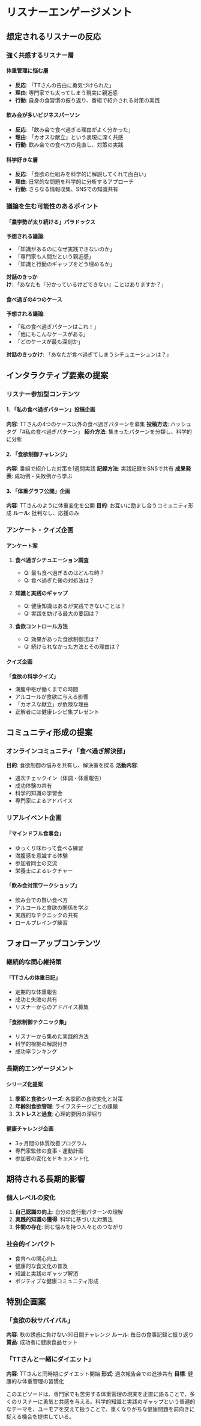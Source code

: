 # リスナーエンゲージメント

## 想定されるリスナーの反応

### 強く共感するリスナー層

#### 体重管理に悩む層
- **反応**: 「TTさんの告白に勇気づけられた」
- **理由**: 専門家でも太ってしまう現実に親近感
- **行動**: 自身の食習慣の振り返り、番組で紹介される対策の実践

#### 飲み会が多いビジネスパーソン
- **反応**: 「飲み会で食べ過ぎる理由がよく分かった」
- **理由**: 「カオスな献立」という表現に深く共感
- **行動**: 飲み会での食べ方の見直し、対策の実践

#### 科学好きな層
- **反応**: 「食欲の仕組みを科学的に解説してくれて面白い」
- **理由**: 日常的な問題を科学的に分析するアプローチ
- **行動**: さらなる情報収集、SNSでの知識共有

### 議論を生む可能性のあるポイント

#### 「農学勢が太り続ける」パラドックス
**予想される議論**:
- 「知識があるのになぜ実践できないのか」
- 「専門家も人間だという親近感」
- 「知識と行動のギャップをどう埋めるか」

**対話のきっかけ**:
「あなたも『分かっているけどできない』ことはありますか？」

#### 食べ過ぎの4つのケース
**予想される議論**:
- 「私の食べ過ぎパターンはこれ！」
- 「他にもこんなケースがある」
- 「どのケースが最も深刻か」

**対話のきっかけ**:
「あなたが食べ過ぎてしまうシチュエーションは？」

## インタラクティブ要素の提案

### リスナー参加型コンテンツ

#### 1. 「私の食べ過ぎパターン」投稿企画
**内容**: TTさんの4つのケース以外の食べ過ぎパターンを募集
**投稿方法**: ハッシュタグ「#私の食べ過ぎパターン」
**紹介方法**: 集まったパターンを分類し、科学的に分析

#### 2. 「食欲制御チャレンジ」
**内容**: 番組で紹介した対策を1週間実践
**記録方法**: 実践記録をSNSで共有
**成果発表**: 成功例・失敗例から学ぶ

#### 3. 「体重グラフ公開」企画
**内容**: TTさんのように体重変化を公開
**目的**: お互いに励まし合うコミュニティ形成
**ルール**: 批判なし、応援のみ

### アンケート・クイズ企画

#### アンケート案
1. **食べ過ぎシチュエーション調査**
   - Q: 最も食べ過ぎるのはどんな時？
   - Q: 食べ過ぎた後の対処法は？

2. **知識と実践のギャップ**
   - Q: 健康知識はあるが実践できないことは？
   - Q: 実践を妨げる最大の要因は？

3. **食欲コントロール方法**
   - Q: 効果があった食欲制御法は？
   - Q: 続けられなかった方法とその理由は？

#### クイズ企画
**「食欲の科学クイズ」**
- 満腹中枢が働くまでの時間
- アルコールが食欲に与える影響
- 「カオスな献立」が危険な理由
- 正解者には健康レシピ集プレゼント

## コミュニティ形成の提案

### オンラインコミュニティ「食べ過ぎ解決部」
**目的**: 食欲制御の悩みを共有し、解決策を探る
**活動内容**:
- 週次チェックイン（体調・体重報告）
- 成功体験の共有
- 科学的知識の学習会
- 専門家によるアドバイス

### リアルイベント企画

#### 「マインドフル食事会」
- ゆっくり味わって食べる練習
- 満腹感を意識する体験
- 参加者同士の交流
- 栄養士によるレクチャー

#### 「飲み会対策ワークショップ」
- 飲み会での賢い食べ方
- アルコールと食欲の関係を学ぶ
- 実践的なテクニックの共有
- ロールプレイング練習

## フォローアップコンテンツ

### 継続的な関心維持策

#### 「TTさんの体重日記」
- 定期的な体重報告
- 成功と失敗の共有
- リスナーからのアドバイス募集

#### 「食欲制御テクニック集」
- リスナーから集めた実践的方法
- 科学的根拠の解説付き
- 成功率ランキング

### 長期的エンゲージメント

#### シリーズ化提案
1. **季節と食欲シリーズ**: 各季節の食欲変化と対策
2. **年齢別食欲管理**: ライフステージごとの課題
3. **ストレスと過食**: 心理的要因の深堀り

#### 健康チャレンジ企画
- 3ヶ月間の体質改善プログラム
- 専門家監修の食事・運動計画
- 参加者の変化をドキュメント化

## 期待される長期的影響

### 個人レベルの変化
1. **自己認識の向上**: 自分の食行動パターンの理解
2. **実践的知識の獲得**: 科学に基づいた対策法
3. **仲間の存在**: 同じ悩みを持つ人々とのつながり

### 社会的インパクト
- 食育への関心向上
- 健康的な食文化の普及
- 知識と実践のギャップ解消
- ポジティブな健康コミュニティ形成

## 特別企画案

### 「食欲の秋サバイバル」
**内容**: 秋の誘惑に負けない30日間チャレンジ
**ルール**: 毎日の食事記録と振り返り
**賞品**: 成功者に健康食品セット

### 「TTさんと一緒にダイエット」
**内容**: TTさんと同時期にダイエット開始
**形式**: 週次報告会での進捗共有
**目標**: 健康的な体重管理の習慣化

このエピソードは、専門家でも苦労する体重管理の現実を正直に語ることで、多くのリスナーに勇気と共感を与える。科学的知識と実践のギャップという普遍的なテーマを、ユーモアを交えて扱うことで、重くなりがちな健康問題を前向きに捉える機会を提供している。